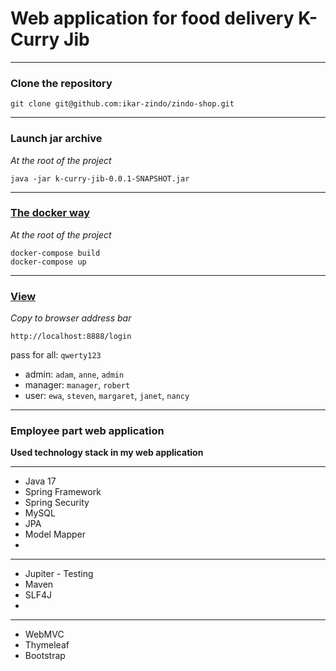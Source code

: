 # Web application for food delivery K-Curry Jib

---

### Clone the repository

```
git clone git@github.com:ikar-zindo/zindo-shop.git
```

---

### Launch jar archive

*At the root of the project*

```
java -jar k-curry-jib-0.0.1-SNAPSHOT.jar
```

---

### [The docker way](https://hub.docker.com/repository/docker/ikarzindo/k-curry-jib-employee-app/general)

*At the root of the project*

```
docker-compose build
docker-compose up
```

---

### [View](http://localhost:8888/login)

*Copy to browser address bar*

```
http://localhost:8888/login
```

pass for all: `qwerty123`

- admin: `adam`, `anne`, `admin`
- manager: `manager`, `robert`
- user: `ewa`, `steven`, `margaret`, `janet`, `nancy` 

---

### Employee part web application

**Used technology stack in my web application**

---

- Java 17
- Spring Framework
- Spring Security
- MySQL
- JPA
- Model Mapper
- 
---

- Jupiter - Testing
- Maven
- SLF4J
- 
---

- WebMVC
- Thymeleaf
- Bootstrap
